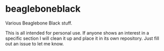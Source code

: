 beagleboneblack
===============

Various Beaglebone Black stuff.

This is all intended for personal use. If anyone shows an interest in a specific section I will clean it up and place it in its own repository. Just fill out an issue to let me know.
